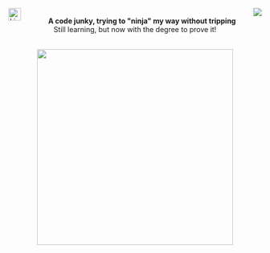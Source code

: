 <div align=center>
<img align="right" src="https://komarev.com/ghpvc/?username=ahmed-debbiche007&label=Profile%20views&color=0e75b6&style=flat">
  
  [<img align="left" src="https://img.shields.io/badge/LinkedIn-0077B5?style=for-the-badge&logo=linkedin&logoColor=white" alt="LinkedIn" title="LinkedIn" height="25" />](https://www.linkedin.com/in/ahmed-debbiche007/)
</div>
  <br>
  
<div align="center"><b>A code junky, trying to "ninja" my way without tripping</b></div>
<div align="center">Still learning, but now with the degree to prove it!</div>
<br>
<p align=center>
  <div align=center>
    <a href="https://github.com/anuraghazra/github-readme-stats" title="Go to Source">
      <img align="center" width=390 src="https://github-readme-stats.vercel.app/api?username=ahmed-debbiche007&show_icons=true&theme=react&border_color=61dafb&hide_border=true" />
    </a>
  </div>    
</p>
